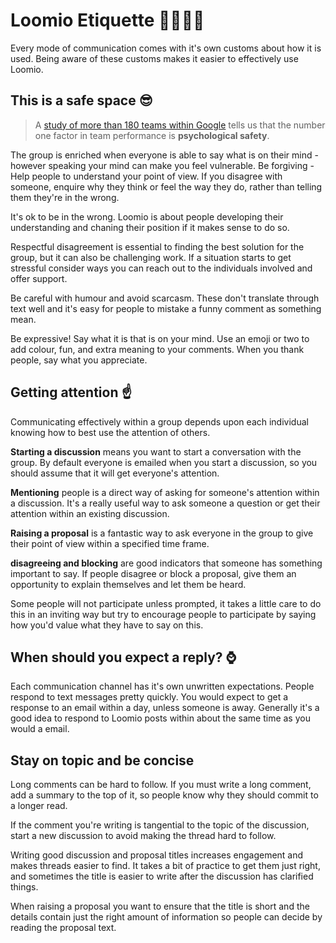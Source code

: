 # Loomio Etiquette 👨‍👩‍👧‍👦

Every mode of communication comes with it's own customs about how it is used.
Being aware of these customs makes it easier to effectively use Loomio.

## This is a safe space 😎
> A [study of more than 180 teams within Google](https://rework.withgoogle.com/blog/five-keys-to-a-successful-google-team/) tells us that the number one factor in team performance is __psychological safety__.

The group is enriched when everyone is able to say what is on their mind - however speaking your mind can make you feel vulnerable. Be forgiving - Help people to understand your point of view. If you disagree with someone, enquire why they think or feel the way they do, rather than telling them they're in the wrong.

It's ok to be in the wrong. Loomio is about people developing their understanding and chaning their position if it makes sense to do so.

Respectful disagreement is essential to finding the best solution for the group, but it can also be challenging work. If a situation starts to get stressful consider ways you can reach out to the individuals involved and offer support.

Be careful with humour and avoid scarcasm. These don't translate through text well and it's easy for people to mistake a funny comment as something mean.

Be expressive! Say what it is that is on your mind. Use an emoji or two to add colour, fun, and extra meaning to your comments. When you thank people, say what you appreciate. 

## Getting attention ☝️
Communicating effectively within a group depends upon each individual knowing how to best use the attention of others.

__Starting a discussion__ means you want to start a conversation with the group.  By default everyone is emailed when you start a discussion, so you should assume that it will get everyone's attention. 

__Mentioning__ people is a direct way of asking for someone's attention within a discussion. It's a really useful way to ask someone a question or get their attention within an existing discussion.

__Raising a proposal__ is a fantastic way to ask everyone in the group to give their point of view within a specified time frame.

__disagreeing and blocking__ are good indicators that someone has something important to say. If people disagree or block a proposal, give them an opportunity to explain themselves and let them be heard.

Some people will not participate unless prompted, it takes a little care to do this in an inviting way but try to encourage people to participate by saying how you'd value what they have to say on this.

## When should you expect a reply? ⌚️
Each communication channel has it's own unwritten expectations. People respond to text messages pretty quickly. You would expect to get a response to an email within a day, unless someone is away. Generally it's a good idea to respond to Loomio posts within about the same time as you would a email.

## Stay on topic and be concise

Long comments can be hard to follow. If you must write a long comment, add a summary to the top of it, so people know why they should commit to a longer read.

If the comment you're writing is tangential to the topic of the discussion, start a new discussion to avoid making the thread hard to follow.

Writing good discussion and proposal titles increases engagement and makes threads easier to find. It takes a bit of practice to get them just right, and sometimes the title is easier to write after the discussion has clarified things.

When raising a proposal you want to ensure that the title is short and the details contain just the right amount of information so people can decide by reading the proposal text.



